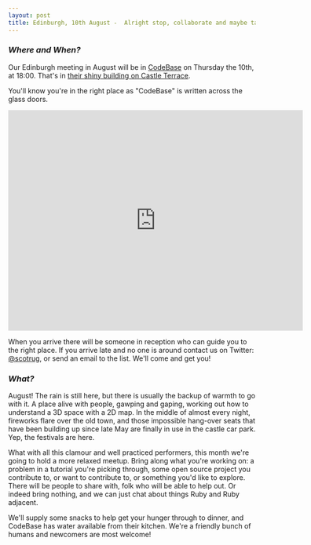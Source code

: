 ```yaml
---
layout: post
title: Edinburgh, 10th August -  Alright stop, collaborate and maybe talk
---
```


### *Where and When?*
Our Edinburgh meeting in August will be in <a href="http://www.thisiscodebase.com/">CodeBase</a> on Thursday the 10th, at 18:00. That's in <a href="http://www.openstreetmap.org/node/2622756843#map=18/55.94652/-3.20081&layers=C">their shiny building on Castle Terrace</a>.

You'll know you're in the right place as "CodeBase" is written across the glass doors.

<iframe src="https://www.google.com/maps/embed?pb=!1m0!3m2!1sen!2suk!4v1483872929132!6m8!1m7!1sVSL7PfdVl9-Er1E-TE_AdA!2m2!1d55.94717620478372!2d-3.201899568462977!3f123.96453758660971!4f-14.18015060339934!5f0.7820865974627469" width="600" height="450" frameborder="0" style="border:0" allowfullscreen></iframe>

When you arrive there will be someone in reception who can guide you to the right place. If you arrive late and no one is around contact us on Twitter: <a href="https://twitter.com/scotrug">@scotrug</a>, or send an email to the list. We'll come and get you!

### *What?*
August! The rain is still here, but there is usually the backup of warmth to go with it. A place alive with people, gawping and gaping, working out how to understand a 3D space with a 2D map. In the middle of almost every night, fireworks flare over the old town, and those impossible hang-over seats that have been building up since late May are finally in use in the castle car park. Yep, the festivals are here.

What with all this clamour and well practiced performers, this month we're going to hold a more relaxed meetup. Bring along what you're working on: a problem in a tutorial you're picking through, some open source project you contribute to, or want to contribute to, or something you'd like to explore. There will be people to share with, folk who will be able to help out. Or indeed bring nothing, and we can just chat about things Ruby and Ruby adjacent.

We'll supply some snacks to help get your hunger through to dinner, and CodeBase has water available from their kitchen. We're a friendly bunch of humans and newcomers are most welcome!

